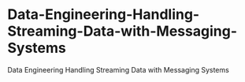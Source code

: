 # Data-Engineering-Handling-Streaming-Data-with-Messaging-Systems
Data Engineering Handling Streaming Data with Messaging Systems
